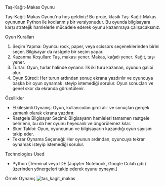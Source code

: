 Taş-Kağıt-Makas Oyunu

Taş-Kağıt-Makas Oyunu'na hoş geldiniz! Bu proje, klasik Taş-Kağıt-Makas oyununun Python ile kodlanmış bir versiyonudur. Bu oyunda bilgisayara karşı stratejik hamlelerle mücadele ederek oyunu kazanmaya çalışacaksınız.

Oyun Kuralları 
1. Seçim Yapma: Oyuncu rock, paper, veya scissors seçeneklerinden birini seçer. Bilgisayar da rastgele bir seçim yapar.
2. Kazanma Koşulları:
   Taş, makası yener.
   Makas, kağıdı yener.
   Kağıt, taşı yener.
3. Turlar: Oyun, turlar halinde oynanır. İlk iki turu kazanan, oyunun galibi olur.
4. Oyun Süreci: Her turun ardından sonuç ekrana yazdırılır ve oyuncuya başka bir oyun oynamak isteyip istemediği sorulur. Oyun sonuçları ve genel skor da ekranda görüntülenir.


Özellikler
- Etkileşimli Oynanış: Oyun, kullanıcıdan girdi alır ve sonuçları gerçek zamanlı olarak ekrana yazdırır.
- Rastgele Bilgisayar Seçimi: Bilgisayarın hamleleri tamamen rastgele belirlenir, bu da her oyunu heyecanlı ve öngörülemez kılar.
- Skor Takibi: Oyun, oyuncunun ve bilgisayarın kazandığı oyun sayısını takip eder.
- Tekrar Oynama Seçeneği: Her oyunun ardından, oyuncuya tekrar oynamak isteyip istemediği sorulur.

Technologies Used
- Python (Terminal veya IDE (Jupyter Notebook, Google Colab gibi) üzerinden yönergeleri takip ederek oyunu oynayın.)

Örnek Oynanış
![tas_kagit_makas](https://github.com/user-attachments/assets/0a771aea-c1be-431b-9c41-c4d8806d0efa)



